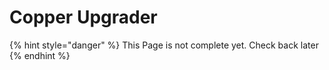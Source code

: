 # Copper Upgrader

{% hint style="danger" %}
This Page is not complete yet. Check back later
{% endhint %}

